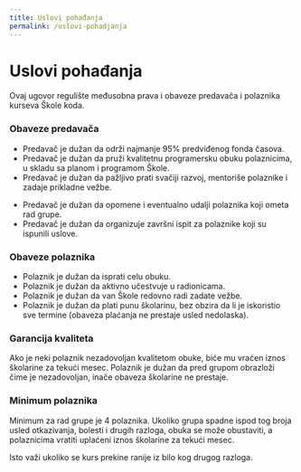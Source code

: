 ```yaml
---
title: Uslovi pohađanja
permalink: /uslovi-pohadjanja
---
```


# Uslovi pohađanja

Ovaj ugovor regulište međusobna prava i obaveze predavača i polaznika kurseva Škole koda.

### Obaveze predavača

- Predavač je dužan da održi najmanje 95% predviđenog fonda časova.
- Predavač je dužan da pruži kvalitetnu programersku obuku polaznicima, u skladu sa planom i programom Škole.
- Predavač je dužan da pažljivo prati svačiji razvoj, mentoriše polaznike i zadaje prikladne vežbe.
<!-- - Predavač je dužan da najmanje jednom u toku kursa organizuje dopunsku nastavu za polaznike koji su opravdano odsustvovali. -->
- Predavač je dužan da opomene i eventualno udalji polaznika koji ometa rad grupe.
- Predavač je dužan da organizuje završni ispit za polaznike koji su ispunili uslove.

### Obaveze polaznika

- Polaznik je dužan da isprati celu obuku.
- Polaznik je dužan da aktivno učestvuje u radionicama.
- Polaznik je dužan da van Škole redovno radi zadate vežbe.
- Polaznik je dužan da plati punu školarinu, bez obzira da li je iskoristio sve termine (obaveza plaćanja ne prestaje usled nedolaska).

### Garancija kvaliteta

Ako je neki polaznik nezadovoljan kvalitetom obuke, biće mu vraćen iznos školarine za tekući mesec. Polaznik je dužan da pred grupom obrazloži čime je nezadovoljan, inače obaveza školarine ne prestaje.

### Minimum polaznika

Minimum za rad grupe je 4 polaznika. Ukoliko grupa spadne ispod tog broja usled otkazivanja, bolesti i drugih razloga, obuka se može obustaviti, a polaznicima vratiti uplaćeni iznos školarine za tekući mesec.

Isto važi ukoliko se kurs prekine ranije iz bilo kog drugog razloga.